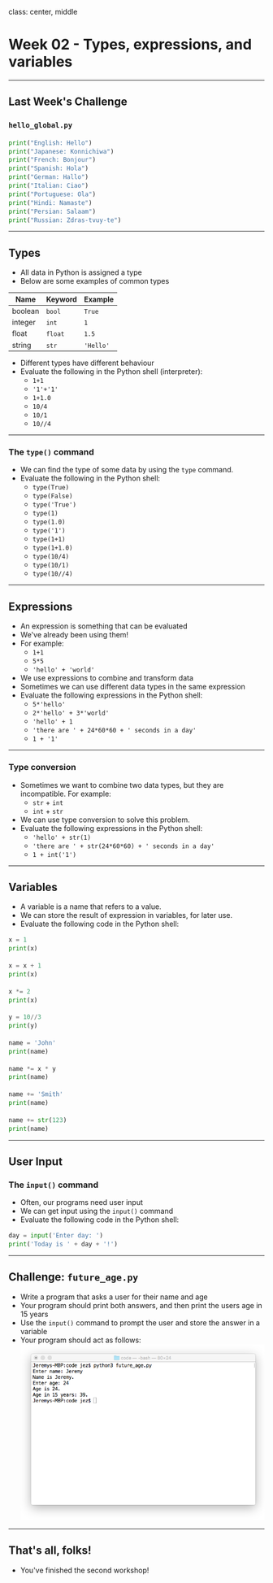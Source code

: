 class: center, middle

# Week 02 - Types, expressions, and variables
---

## Last Week's Challenge
### `hello_global.py`
```python
print("English: Hello")
print("Japanese: Konnichiwa")
print("French: Bonjour")
print("Spanish: Hola")
print("German: Hallo")
print("Italian: Ciao")
print("Portuguese: Ola")
print("Hindi: Namaste")
print("Persian: Salaam")
print("Russian: Zdras-tvuy-te")
```
---

## Types
* All data in Python is assigned a type
* Below are some examples of common types

| Name    | Keyword   | Example   |
| ------- | --------- | --------- |
| boolean | `bool`    | `True`    |
| integer | `int`     | `1`       |
| float   | `float`   | `1.5`     |
| string  | `str`     | `'Hello'` |

* Different types have different behaviour
* Evaluate the following in the Python shell (interpreter):
    - `1+1`
    - `'1'+'1'`
    - `1+1.0`
    - `10/4`
    - `10/1`
    - `10//4`

---

### The `type()` command
* We can find the type of some data by using the `type` command.
* Evaluate the following in the Python shell:
    - `type(True)`
    - `type(False)`
    - `type('True')`
    - `type(1)`
    - `type(1.0)`
    - `type('1')`
    - `type(1+1)`
    - `type(1+1.0)`
    - `type(10/4)`
    - `type(10/1)`
    - `type(10//4)`
---

## Expressions
* An expression is something that can be evaluated
* We've already been using them!
* For example:
    - `1+1`
    - `5*5`
    - `'hello' + 'world'`
* We use expressions to combine and transform data
* Sometimes we can use different data types in the same expression
* Evaluate the following expressions in the Python shell:
    - `5*'hello'`
    - `2*'hello' + 3*'world'`
    - `'hello' + 1`
    - `'there are ' + 24*60*60 + ' seconds in a day'`
    - `1 + '1'`
---

### Type conversion
* Sometimes we want to combine two data types, but they are incompatible. For example:
    - `str` + `int`
    - `int` + `str`
* We can use type conversion to solve this problem.
* Evaluate the following expressions in the Python shell:
    - `'hello' + str(1)`
    - `'there are ' + str(24*60*60) + ' seconds in a day'`
    - `1 + int('1')`
---

## Variables
* A variable is a name that refers to a value.
* We can store the result of expression in variables, for later use.
* Evaluate the following code in the Python shell:

```python
x = 1
print(x)

x = x + 1
print(x)

x *= 2
print(x)

y = 10//3
print(y)

name = 'John'
print(name)

name *= x * y
print(name)

name += 'Smith'
print(name)

name += str(123)
print(name)
```
---

## User Input
### The `input()` command
* Often, our programs need user input
* We can get input using the `input()` command
* Evaluate the following code in the Python shell:

```python
day = input('Enter day: ')
print('Today is ' + day + '!')
```
---

## Challenge: `future_age.py`
* Write a program that asks a user for their name and age
* Your program should print both answers, and then print the users age in 15 years
* Use the `input()` command to prompt the user and store the answer in a variable
* Your program should act as follows:
![:scale 80%](images/future_age.png)
---

## That's all, folks!
* You've finished the second workshop!

